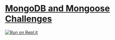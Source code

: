 # [MongoDB and Mongoose Challenges](https://www.freecodecamp.org/learn/apis-and-microservices/mongodb-and-mongoose/)
[![Run on Repl.it](https://repl.it/badge/github/freeCodeCamp/boilerplate-npm)](https://fcc-be-develop-api-mongo-mongoose.gbaswath.repl.co)
